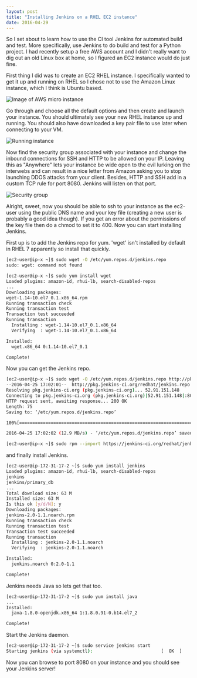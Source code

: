 ```yaml
---
layout: post
title: "Installing Jenkins on a RHEL EC2 instance"
date: 2016-04-29
---
```


So I set about to learn how to use the CI tool Jenkins for automated build and test. More specifically, use Jenkins to do build and test for a Python project. I had recently setup a free AWS account and I didn't really want to dig out an old Linux box at home, so I figured an EC2 instance would do just fine. 

First thing I did was to create an EC2 RHEL instance. I specifically wanted to get it up and running on RHEL so I chose not to use the Amazon Linux instance, which I think is Ubuntu based. 

![Image of AWS micro instance](https://danbaehr.github.io/images/micro_instance.png)


Go through and choose all the default options and then create and launch your instance. You should ultimately see your new RHEL instance up and running. You should also have downloaded a key pair file to use later when connecting to your VM.

![Running instance](https://danbaehr.github.io/images/running_instance_1.png)

Now find the security group associated with your instance and change the inbound connections for SSH and HTTP to be allowed on your IP. Leaving this as "Anywhere" lets your instance be wide open to the evil lurking on the interwebs and can result in a nice letter from Amazon asking you to stop launching DDOS attacks from your client. Besides, HTTP and SSH add in a custom TCP rule for port 8080. Jenkins will listen on that port.

![Security group](https://danbaehr.github.io/images/security_groups.png)

Alright, sweet, now you should be able to ssh to your instance as the ec2-user using the public DNS name and your key file (creating a new user is probably a good idea though). If you get an error about the permissions of the key file then do a chmod to set it to 400. Now you can start installing Jenkins. 

First up is to add the Jenkins repo for yum. 'wget' isn't installed by default in RHEL 7 apparently so install that quickly. 

```bash
[ec2-user@ip-x ~]$ sudo wget -O /etc/yum.repos.d/jenkins.repo 
sudo: wget: command not found

[ec2-user@ip-x ~]$ sudo yum install wget
Loaded plugins: amazon-id, rhui-lb, search-disabled-repos
...
Downloading packages:
wget-1.14-10.el7_0.1.x86_64.rpm                                                                                    | 546 kB  00:00:00     
Running transaction check
Running transaction test
Transaction test succeeded
Running transaction
  Installing : wget-1.14-10.el7_0.1.x86_64                                                                                            1/1 
  Verifying  : wget-1.14-10.el7_0.1.x86_64                                                                                            1/1 

Installed:
  wget.x86_64 0:1.14-10.el7_0.1                                                                                                           

Complete! 
```

Now you can get the Jenkins repo.

```bash
[ec2-user@ip-x ~]$ sudo wget -O /etc/yum.repos.d/jenkins.repo http://pkg.jenkins-ci.org/redhat/jenkins.repo
--2016-04-25 17:02:01--  http://pkg.jenkins-ci.org/redhat/jenkins.repo
Resolving pkg.jenkins-ci.org (pkg.jenkins-ci.org)... 52.91.151.148
Connecting to pkg.jenkins-ci.org (pkg.jenkins-ci.org)|52.91.151.148|:80... connected.
HTTP request sent, awaiting response... 200 OK
Length: 75
Saving to: ‘/etc/yum.repos.d/jenkins.repo’

100%[================================================================================================>] 75          --.-K/s   in 0s      

2016-04-25 17:02:02 (12.9 MB/s) - ‘/etc/yum.repos.d/jenkins.repo’ saved [75/75]

[ec2-user@ip-x ~]$ sudo rpm --import https://jenkins-ci.org/redhat/jenkins-ci.org.key
```

and finally install Jenkins.

```bash
[ec2-user@ip-172-31-17-2 ~]$ sudo yum install jenkins
Loaded plugins: amazon-id, rhui-lb, search-disabled-repos
jenkins                                                                                                            | 2.9 kB  00:00:00     
jenkins/primary_db                                                                                                 |  81 kB  00:00:00     
...
Total download size: 63 M
Installed size: 63 M
Is this ok [y/d/N]: y
Downloading packages:
jenkins-2.0-1.1.noarch.rpm                                                                                         |  63 MB  00:00:07     
Running transaction check
Running transaction test
Transaction test succeeded
Running transaction
  Installing : jenkins-2.0-1.1.noarch                                                                                                 1/1 
  Verifying  : jenkins-2.0-1.1.noarch                                                                                                 1/1 

Installed:
  jenkins.noarch 0:2.0-1.1                                                                                                                

Complete!
```

Jenkins needs Java so lets get that too.

```bash
[ec2-user@ip-172-31-17-2 ~]$ sudo yum install java
...
Installed:
  java-1.8.0-openjdk.x86_64 1:1.8.0.91-0.b14.el7_2                                                                                        

Complete!
```

Start the Jenkins daemon. 

```bash
[ec2-user@ip-172-31-17-2 ~]$ sudo service jenkins start
Starting jenkins (via systemctl):                          [  OK  ]
```

Now you can browse to port 8080 on your instance and you should see your Jenkins server!


